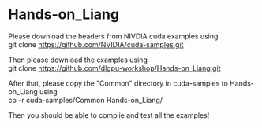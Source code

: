 # Hands-on_Liang

Please download the headers from NIVDIA cuda examples using <br>
git clone https://github.com/NVIDIA/cuda-samples.git

Then please download the examples using <br>
git clone https://github.com/dlgpu-workshop/Hands-on_Liang.git

After that, please copy the "Common" directory in cuda-samples to Hands-on_Liang using <br>
cp -r cuda-samples/Common Hands-on_Liang/

Then you should be able to complie and test all the examples!
